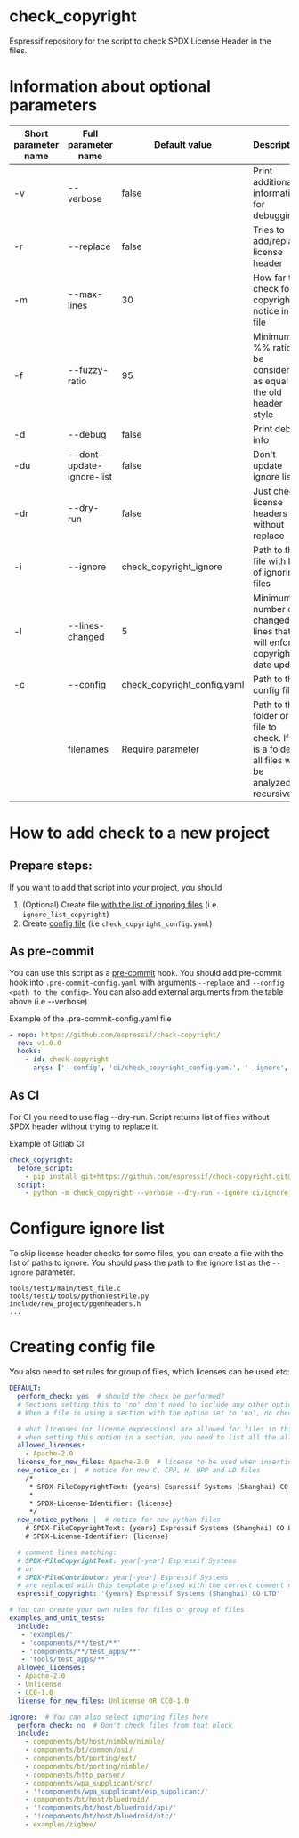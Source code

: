 # check_copyright

Espressif repository for the script to check SPDX License Header in the files. 

# Information about optional parameters

| Short parameter name | Full parameter name       | Default value               | Description                                                                                    |
|----------------------|---------------------------|-----------------------------|------------------------------------------------------------------------------------------------|
| -v                   | --verbose                 | false                       | Print additional information for debugging                                                     |
| -r                   | --replace                 | false                       | Tries to add/replace license header                                                            |
| -m                   | --max-lines               | 30                          | How far to check for copyright notice in a file                                                |
| -f                   | --fuzzy-ratio             | 95                          | Minimum %% ratio to be considered as equal to the old header style                             |
| -d                   | --debug                   | false                       | Print debug info                                                                               |
| -du                  | --dont-update-ignore-list | false                       | Don't update ignore list                                                                       |
| -dr                  | --dry-run                 | false                       | Just check license headers without replace                                                     |
| -i                   | --ignore                  | check_copyright_ignore      | Path to the file with list of ignoring files                                                   |
| -l                   | --lines-changed           | 5                           | Minimum number of changed lines that will enforce copyright date update                        |
| -c                   | --config                  | check_copyright_config.yaml | Path to the config file                                                                        |
|                      | filenames                 | Require parameter           | Path to the folder or file to check. If it is a folder, all files will be analyzed recursively |

# How to add check to a new project

## Prepare steps:

If you want to add that script into your project, you should

1. (Optional) Create file [with the list of ignoring files](#configure-ignore-list) (i.e. `ignore_list_copyright`) 
2. Create [config file](#creating-config-file) (i.e `check_copyright_config.yaml`)

## As pre-commit

You can use this script as a [pre-commit](https://pre-commit.com/) hook. You should add pre-commit hook into 
`.pre-commit-config.yaml` with arguments `--replace` and `--config <path to the config>`. 
You can also add external arguments from the table above (i.e --verbose)

Example of the .pre-commit-config.yaml file 
```yaml
- repo: https://github.com/espressif/check-copyright/
  rev: v1.0.0
  hooks:
    - id: check-copyright
      args: ['--config', 'ci/check_copyright_config.yaml', '--ignore', 'ci/ignore_list_copyright']
```

## As CI

For CI you need to use flag --dry-run. Script returns list of files without SPDX header without trying to replace it.

Example of Gitlab CI:
```yaml
check_copyright:
  before_script:
    - pip install git+https://github.com/espressif/check-copyright.git@master
  script:
    - python -m check_copyright --verbose --dry-run --ignore ci/ignore_list_copyright --config ci/check_copyright_config.yaml .
```


# Configure ignore list

To skip license header checks for some files, you can create a file with the list of paths to ignore. You should pass the path to the ignore list as the `--ignore` parameter.
```text
tools/test1/main/test_file.c
tools/test1/tools/pythonTestFile.py
include/new_project/pgenheaders.h
...
```

# Creating config file

You also need to set rules for group of files, which licenses can be used etc:

```yaml
DEFAULT:
  perform_check: yes  # should the check be performed?
  # Sections setting this to 'no' don't need to include any other options as they are ignored
  # When a file is using a section with the option set to 'no', no checks are performed.

  # what licenses (or license expressions) are allowed for files in this section
  # when setting this option in a section, you need to list all the allowed licenses
  allowed_licenses:
    - Apache-2.0
  license_for_new_files: Apache-2.0  # license to be used when inserting a new copyright notice
  new_notice_c: |  # notice for new C, CPP, H, HPP and LD files
    /*
     * SPDX-FileCopyrightText: {years} Espressif Systems (Shanghai) CO LTD
     *
     * SPDX-License-Identifier: {license}
     */
  new_notice_python: |  # notice for new python files
    # SPDX-FileCopyrightText: {years} Espressif Systems (Shanghai) CO LTD
    # SPDX-License-Identifier: {license}

  # comment lines matching:
  # SPDX-FileCopyrightText: year[-year] Espressif Systems
  # or
  # SPDX-FileContributor: year[-year] Espressif Systems
  # are replaced with this template prefixed with the correct comment notation (# or // or *) and SPDX- notation
  espressif_copyright: '{years} Espressif Systems (Shanghai) CO LTD'

# You can create your own rules for files or group of files
examples_and_unit_tests:
  include:
   - 'examples/'
   - 'components/**/test/**'
   - 'components/**/test_apps/**'
   - 'tools/test_apps/**'
  allowed_licenses:
  - Apache-2.0
  - Unlicense
  - CC0-1.0
  license_for_new_files: Unlicense OR CC0-1.0

ignore:  # You can also select ignoring files here
  perform_check: no  # Don't check files from that block
  include:
    - components/bt/host/nimble/nimble/
    - components/bt/common/osi/
    - components/bt/porting/ext/
    - components/bt/porting/nimble/
    - components/http_parser/
    - components/wpa_supplicant/src/
    - '!components/wpa_supplicant/esp_supplicant/'
    - components/bt/host/bluedroid/
    - '!components/bt/host/bluedroid/api/'
    - '!components/bt/host/bluedroid/btc/'
    - examples/zigbee/
```




